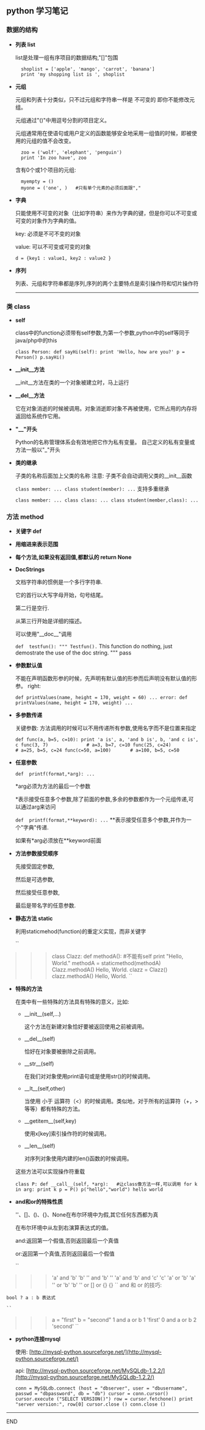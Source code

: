 python 学习笔记
--------------

### 数据的结构
- **列表 list**
  
    list是处理一组有序项目的数据结构,"[]"包围

        shoplist = ['apple', 'mango', 'carrot', 'banana']
        print 'my shopping list is ', shoplist
    
- **元组**
  
    元组和列表十分类似，只不过元组和字符串一样是 不可变的 即你不能修改元组。
    
    元组通过"()"中用逗号分割的项目定义。
    
    元组通常用在使语句或用户定义的函数能够安全地采用一组值的时候，即被使用的元组的值不会改变。
    
        zoo = ('wolf', 'elephant', 'penguin')
        print 'In zoo have', zoo
    
    含有0个或1个项目的元组:
    
        myempty = ()
        myone = ('one', )   #只有单个元素的必须后面跟","

    
- **字典**
  
    只能使用不可变的对象（比如字符串）来作为字典的键，但是你可以不可变或可变的对象作为字典的值。
    
    key: 必须是不可不变的对象
    
    value: 可以不可变或可变的对象
    
    ``
d = {key1 : value1, key2 : value2 }
    ``
- **序列**
  
    列表、元组和字符串都是序列,序列的两个主要特点是索引操作符和切片操作符
    
  - - -

### 类 class
- **self**
  
    class中的function必须带有self参数,为第一个参数,python中的self等同于java/php中的this
    
    ``
class Person:
        def sayHi(self):
            print 'Hello, how are you?'
p = Person()
p.sayHi()
    ``

- **\_\_init\_\_方法**
  
    \_\_init\_\_方法在类的一个对象被建立时，马上运行

- **\_\_del\_\_方法**
  
    它在对象消逝的时候被调用。对象消逝即对象不再被使用，它所占用的内存将返回给系统作它用。

- **"\_\_"开头**
  
    Python的名称管理体系会有效地把它作为私有变量。
    自己定义的私有变量或方法一般以"_"开头

- **类的继承**
  
    子类的名称后面加上父类的名称
    注意: 子类不会自动调用父类的\_\_init\_\_函数
    
    ``
class member:
    ...
class student(member):
    ...
    ``
    支持多重继承
    
    ``
class member:
    ...
class class:
    ...
class student(member,class):
    ...
    ``

### 方法 method

- **关键字 def**

- **用缩进来表示范围**

- **每个方法,如果没有返回值,都默认的 return None**

- **DocStrings**
    
    文档字符串的惯例是一个多行字符串.
    
    它的首行以大写字母开始，句号结尾。
    
    第二行是空行.
    
    从第三行开始是详细的描述。
    
    可以使用"\_\_doc\_\_"调用
        
    ``
def  testfun():
    """
Testfun().
    ``
    This  function  do  nothing,  just  demostrate  the  use  of  the
    doc  string.
    """
        pass

- **参数默认值**
    
    不能在声明函数形参的时候，先声明有默认值的形参而后声明没有默认值的形参。
    right:
        
    ``
def printValues(name, height = 170, weight = 60)
    ...
error:
def printValues(name, height = 170, weight)
        ...
    ``

- **多参数传递**
    
    关键参数: 方法调用的时候可以不用传递所有参数,使用名字而不是位置来指定
        
    ``
def func(a, b=5, c=10):
    print 'a is', a, 'and b is', b, 'and c is', c
func(3, 7)              # a=3, b=7, c=10
func(25, c=24)          # a=25, b=5, c=24
func(c=50, a=100)       # a=100, b=5, c=50    
    ``

- **任意参数**

    ``
def  printf(format,*arg):
    ...
    ``

    \*arg必须为方法的最后一个参数

    \*表示接受任意多个参数,除了前面的参数,多余的参数都作为一个元组传递,可以通过arg来访问

    ``
def  printf(format,**keyword):
    ...
    ``
    \*\*表示接受任意多个参数,并作为一个"字典"传递.
    
    如果有*arg必须放在**keyword前面

- **方法参数接受顺序**
        
    先接受固定参数,
    
    然后是可选参数,
    
    然后接受任意参数,
    
    最后是带名字的任意参数.

- **静态方法 static**
    
    利用staticmehod(function)的重定义实现，而非关键字
        
    ``
>>> class Clazz:
        def methodA():     #不能有self
            print "Hello, World."
        methodA = staticmethod(methodA)
>>> Clazz.methodA()
Hello, World.
>>> clazz = Clazz()
>>> clazz.methodA()
Hello, World.
    ``

- **特殊的方法**
    
    在类中有一些特殊的方法具有特殊的意义，比如:
    
    - \_\_init\_\_(self,...)
    
        这个方法在新建对象恰好要被返回使用之前被调用。

    - \_\_del\_\_(self)
    
        恰好在对象要被删除之前调用。
        
    - \_\_str\_\_(self)
    
        在我们对对象使用print语句或是使用str()的时候调用。
        
    - \_\_lt\_\_(self,other)
    
        当使用 小于 运算符（<）的时候调用。类似地，对于所有的运算符（+，>等等）都有特殊的方法。
    - \_\_getitem\_\_(self,key)
    
        使用x[key]索引操作符的时候调用。
        
    - \_\_len\_\_(self)	
    
        对序列对象使用内建的len()函数的时候调用。

    这些方法可以实现操作符重载
        
    ``
class P:
    def __call__(self, *arg):   #让class像方法一样,可以调用
        for k in arg:
            print k
p = P()
p("hello","world")
hello
world
    ``

- **and和or的特殊性质**

    ''、[]、()、{}、None在布尔环境中为假,其它任何东西都为真
    
    在布尔环境中从左到右演算表达式的值。
    
    and:返回第一个假值,否则返回最后一个真值
        
    or:返回第一个真值,否则返回最后一个假值
        
    ``
>>> 'a' and 'b'
'b'
>>> '' and 'b'
''
>>> 'a' and 'b' and 'c'
'c'
>>> 'a' or 'b'
'a'
>>> '' or 'b'
'b'
>>> '' or [] or {}
{}
    ``
    and 和 or 的技巧:
    
    bool ? a : b 表达式
    
    ``
>>> a = "first"
>>> b = "second"
>>> 1 and a or b 1
'first'
>>> 0 and a or b 2
'second'
    ``

- **python连接mysql**
    
    使用: [http://mysql-python.sourceforge.net/](http://mysql-python.sourceforge.net/)
    
    api: [http://mysql-python.sourceforge.net/MySQLdb-1.2.2/](http://mysql-python.sourceforge.net/MySQLdb-1.2.2/)
    
    ``
conn = MySQLdb.connect (host = "dbserver",
                        user = "dbusername",
                        passwd = "dbpassword",
                        db = "db")
cursor = conn.cursor()
cursor.execute ("SELECT VERSION()")
row = cursor.fetchone()
print "server version:", row[0]
cursor.close ()
conn.close ()
    ``
    
***
END
    
